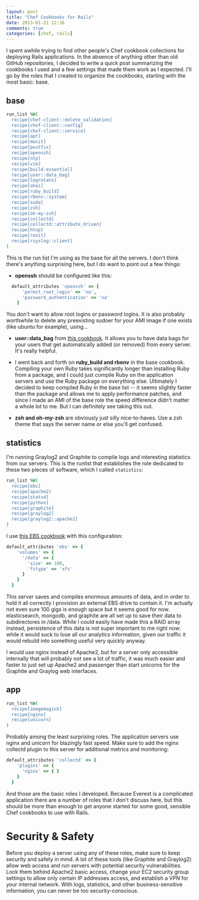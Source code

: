 ```yaml
---
layout: post
title: "Chef Cookbooks for Rails"
date: 2013-01-22 12:36
comments: true
categories: [chef, rails]
---
```

I spent awhile trying to find other people's Chef cookbook collections for deploying Rails applications. In the absence of anything other than old GitHub repositories, I decided to write a quick post summarizing the cookbooks I used and a few settings that made them work as I expected. I'll go by the roles that I created to organize the cookbooks, starting with the most basic: base.

<!-- more -->

## base

```ruby
run_list %W(
  recipe[chef-client::delete_validation]
  recipe[chef-client::config]
  recipe[chef-client::service]
  recipe[apt]
  recipe[monit]
  recipe[postfix]
  recipe[openssh]
  recipe[ntp]
  recipe[vim]
  recipe[build-essential]
  recipe[user::data_bag]
  recipe[logrotate]
  recipe[ohai]
  recipe[ruby_build]
  recipe[rbenv::system]
  recipe[sudo]
  recipe[zsh]
  recipe[oh-my-zsh]
  recipe[collectd]
  recipe[collectd::attribute_driven]
  recipe[htop]
  recipe[runit]
  recipe[rsyslog::client]
)
```

This is the run list I'm using as the base for all the servers. I don't think there's anything surprising here, but I do want to point out a few things:

* **openssh** should be configured like this:

```ruby
  default_attributes 'openssh' => {
      'permit_root_login' => 'no',
      'password_authentication' => 'no'
    }
```

You don't want to allow root logins or password logins. It is also probably worthwhile to delete any preexisting sudoer for your AMI image if one exists (like ubuntu for example), using...

* **user::data_bag** from [this cookbook](http://github.com/fnichol/chef-user). It allows you to have data bags for your users that get automatically added (or removed) from every server. It's really helpful.

* I went back and forth on **ruby_build and rbenv** in the base cookbook. Compiling your own Ruby takes significantly longer than installing Ruby from a package, and I could just compile Ruby on the application servers and use the Ruby package on everything else. Ultimately I decided to keep compiled Ruby in the base list -- it seems slightly faster than the package and allows me to apply performance patches, and since I made an AMI of the base role the speed difference didn't matter a whole lot to me. But I can definitely see taking this out.

* **zsh and oh-my-zsh** are obviously just silly nice-to-haves. Use a zsh theme that says the server name or else you'll get confused.

## statistics

I'm running Graylog2 and Graphite to compile logs and interesting statistics from our servers. This is the runlist that establishes the role dedicated to these two pieces of software, which I called `statistics`:

```ruby
run_list %W(
  recipe[ebs]
  recipe[apache2]
  recipe[statsd]
  recipe[python]
  recipe[graphite]
  recipe[graylog2]
  recipe[graylog2::apache2]
)
```

I use [this EBS cookbook](https://github.com/titanous/chef-ebs) with this configuration:

```ruby
default_attributes 'ebs' => {
    'volumes' => {
      '/data' => {
        'size' => 100,
        'fstype' => 'xfs'
      }
    }
  }
```

This server saves and compiles enormous amounts of data, and in order to hold it all correctly I provision an external EBS drive to contain it. I'm actually not even sure 100 gigs is enough space but it seems good for now. elasticsearch, mongodb, and graphite are all set up to save their data to subdirectores in /data. While I could easily have made this a RAID array instead, persistence of this data is not super important to me right now: while it would suck to lose all our analytics information, given our traffic it would rebuild into something useful very quickly anyway.

I would use nginx instead of Apache2, but for a server only accessible internally that will probably not see a lot of traffic, it was much easier and faster to just set up Apache2 and passenger than start unicorns for the Graphite and Graylog web interfaces.

## app

```ruby
run_list %W(
  recipe[imagemagick]
  recipe[nginx]
  recipe[unicorn]
)
```

Probably among the least surprising roles. The application servers use nginx and unicorn for blazingly fast speed. Make sure to add the nginx collectd plugin to this server for additional metrics and monitoring:

```ruby
default_attributes 'collectd' => {
    'plugins' => {
      'nginx' => { }
    }
  }
```

And those are the basic roles I developed. Because Everest is a complicated application there are a number of roles that I don't discuss here, but this should be more than enough to get anyone started for some good, sensible Chef cookbooks to use with Rails.

# Security & Safety

Before you deploy a server using any of these roles, make sure to keep security and safety in mind. A lot of these tools (like Graphite and Graylog2) allow web access and run servers with potential security vulnerabilities. Lock them behind Apache2 basic access, change your EC2 security group settings to allow only certain IP addresses access, and establish a VPN for your internal network. With logs, statistics, and other business-sensitive information, you can never be too security-conscious.